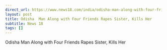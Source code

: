```yaml
---
direct_url: https://www.news18.com/india/odisha-man-along-with-four-friends-rapes-sister-kills-her-8690050.html
layout: post
title: Odisha  Man Along with Four Friends Rapes Sister, Kills Her
subtitle: News 18
tags: []
---
```


Odisha  Man Along with Four Friends Rapes Sister, Kills Her
